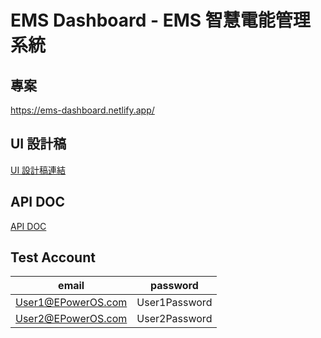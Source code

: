 # EMS Dashboard - EMS 智慧電能管理系統

## 專案
https://ems-dashboard.netlify.app/

## UI 設計稿

[UI 設計稿連結](https://www.figma.com/design/JFyl1TZjDWnOH52p7Zzq7c/EMS?node-id=7-2&t=iDNUJKndgT9KEvji-1)

## API DOC

[API DOC](https://epoweros.greenwiz.com.tw:32443/api/swagger/index.html)

## Test Account

| email                | password      |
| -------------------- | ------------- |
| <User1@EPowerOS.com> | User1Password |
| <User2@EPowerOS.com> | User2Password |
